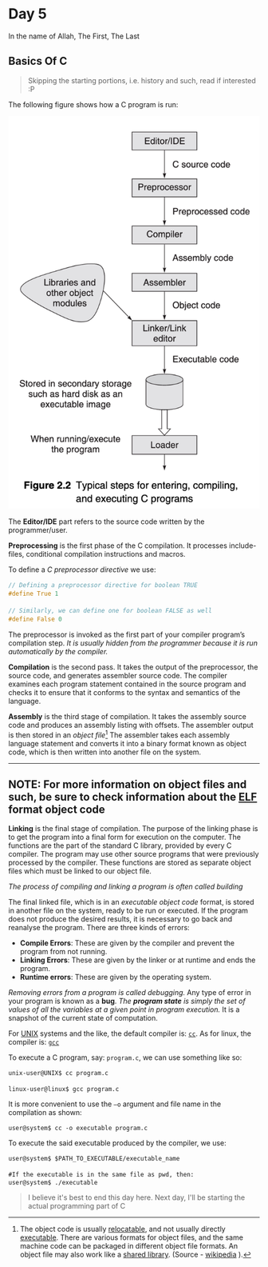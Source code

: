 # Day 5

In the name of Allah, The First, The Last


## Basics Of C

> Skipping the starting portions, i.e. history and such, read if interested :P


The following figure shows how a C program is run:

![Fig 2.2](fig-2.2.png)


The **Editor/IDE** part refers to the source code written by the programmer/user.

**Preprocessing** is the first phase of the C compilation. It processes include-files, conditional compilation instructions and macros.

To define a _C preprocessor directive_ we use:

```c
// Defining a preprocessor directive for boolean TRUE
#define True 1

// Similarly, we can define one for boolean FALSE as well
#define False 0
```


The preprocessor is invoked as the first part of your compiler program’s compilation step. _It is usually hidden from the programmer because it is run automatically by the compiler._


**Compilation** is the second pass. It takes the output of the preprocessor, the source code, and generates assembler source code.
The compiler examines each program statement contained in the source program and checks it to ensure that it conforms to the syntax and semantics of the language.


**Assembly** is the third stage of compilation. It takes the assembly source code and produces an assembly listing with offsets. The assembler output is then stored in an _object file_[^1]
The assembler takes each assembly language statement and converts it into a binary format known as object code, which is then written into another file on the system.

---
NOTE: For more information on object files and such, be sure to check information about the [ELF](https://en.wikipedia.org/wiki/Executable_and_Linkable_Format) format object code
---


**Linking** is the final stage of compilation. The purpose of the linking phase is to get the program into a final form for execution on the computer. The functions are the part of the standard C library, provided by every C compiler.
The program may use other source programs that were previously processed by the compiler. These functions are stored as separate object files which must be linked to our object file.


_The process of compiling and linking a program is often called building_

The final linked file, which is in an _executable object code_ format, is stored in another file on the system, ready to be run or executed.
If the program does not produce the desired results, it is necessary to go back and reanalyse the program. There are three kinds of errors:

- **Compile Errors**: These are given by the compiler and prevent the program from not running.
- **Linking Errors**: These are given by the linker or at runtime and ends the program.
- **Runtime errors**: These are given by the operating system.


_Removing errors from a program is called debugging._ Any type of error in your program is known as a **bug**.
_The **program state** is simply the set of values of all the variables at a given point in program execution._ It is a snapshot of the current state of computation.



For [UNIX](https://en.wikipedia.org/wiki/Unix) systems and the like, the default compiler is: [`cc`](http://www.nsc.ru/cgi-bin/www/unix_help/unix-man?cc+1). As for linux, the compiler is: [`gcc`](https://man7.org/linux/man-pages/man1/gcc.1.html)


To execute a C program, say: `program.c`, we can use something like so:
```console
unix-user@UNIX$ cc program.c

linux-user@linux$ gcc program.c
```

It is more convenient to use the `–o` argument and file name in the compilation as shown:

```console
user@system$ cc -o executable program.c
```

To execute the said executable produced by the compiler, we use:

```console
user@system$ $PATH_TO_EXECUTABLE/executable_name

#If the executable is in the same file as pwd, then:
user@system$ ./executable
```

> I believe it's best to end this day here. Next day,  I'll be starting the actual programming part of C

[^1]: The object code is usually [relocatable](https://en.wikipedia.org/wiki/Relocation_(computing)), and not usually directly [executable](https://en.wikipedia.org/wiki/Executable). There are various formats for object files, and the same machine code can be packaged in different object file formats. An object file may also work like a [shared library](https://en.wikipedia.org/wiki/Shared_library). (Source - [wikipedia](https://en.wikipedia.org/wiki/Object_file) ).
